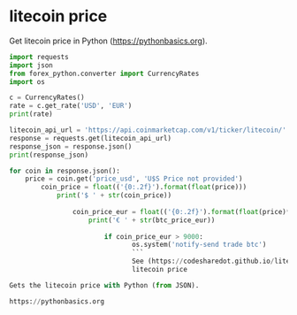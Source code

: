 # litecoin price

Get litecoin price in Python (https://pythonbasics.org).

```python
import requests
import json
from forex_python.converter import CurrencyRates
import os

c = CurrencyRates()
rate = c.get_rate('USD', 'EUR') 
print(rate)

litecoin_api_url = 'https://api.coinmarketcap.com/v1/ticker/litecoin/'
response = requests.get(litecoin_api_url)
response_json = response.json()
print(response_json)

for coin in response.json():
    price = coin.get('price_usd', 'U$S Price not provided')
        coin_price = float(('{0:.2f}').format(float(price)))
            print('$ ' + str(coin_price))
            
                coin_price_eur = float(('{0:.2f}').format(float(price)*rate))   
                    print('€ ' + str(btc_price_eur))
                    
                        if coin_price_eur > 9000:
                               os.system('notify-send trade btc')       
                               ```
                               See (https://codesharedot.github.io/litecoin-price/)
                               litecoin price 

Gets the litecoin price with Python (from JSON).

https://pythonbasics.org
